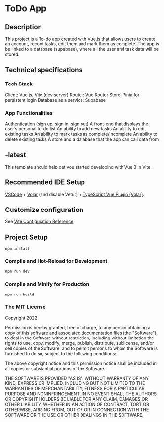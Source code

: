 # ToDo App

## Description

This project is a To-do app created with Vue.js that allows users to create an account, record tasks, edit them and mark them as complete. The app is be linked to a database (supabase), where all the user and task data will be stored.

## Technical specifications

### Tech Stack

Client: Vue.js, Vite (dev server)
Router: Vue Router
Store: Pinia for persistent login
Database as a service: Supabase

### App Functionalities

Authentication (sign up, sign in, sign out)
A front-end that displays the user’s personal to-do list
An ability to add new tasks
An ability to edit existing tasks
An ability to mark tasks as complete/incomplete
An ability to delete existing tasks
A store and a database that the app can call data from

## -latest

This template should help get you started developing with Vue 3 in Vite.

## Recommended IDE Setup

[VSCode](https://code.visualstudio.com/) + [Volar](https://marketplace.visualstudio.com/items?itemName=Vue.volar) (and disable Vetur) + [TypeScript Vue Plugin (Volar)](https://marketplace.visualstudio.com/items?itemName=Vue.vscode-typescript-vue-plugin).

## Customize configuration

See [Vite Configuration Reference](https://vitejs.dev/config/).

## Project Setup

```sh
npm install
```

### Compile and Hot-Reload for Development

```sh
npm run dev
```

### Compile and Minify for Production

```sh
npm run build
```

### The MIT License

Copyright 2022

Permission is hereby granted, free of charge, to any person obtaining a copy of this software and associated documentation files (the "Software"), to deal in the Software without restriction, including without limitation the rights to use, copy, modify, merge, publish, distribute, sublicense, and/or sell copies of the Software, and to permit persons to whom the Software is furnished to do so, subject to the following conditions:

The above copyright notice and this permission notice shall be included in all copies or substantial portions of the Software.

THE SOFTWARE IS PROVIDED "AS IS", WITHOUT WARRANTY OF ANY KIND, EXPRESS OR IMPLIED, INCLUDING BUT NOT LIMITED TO THE WARRANTIES OF MERCHANTABILITY, FITNESS FOR A PARTICULAR PURPOSE AND NONINFRINGEMENT. IN NO EVENT SHALL THE AUTHORS OR COPYRIGHT HOLDERS BE LIABLE FOR ANY CLAIM, DAMAGES OR OTHER LIABILITY, WHETHER IN AN ACTION OF CONTRACT, TORT OR OTHERWISE, ARISING FROM, OUT OF OR IN CONNECTION WITH THE SOFTWARE OR THE USE OR OTHER DEALINGS IN THE SOFTWARE.
